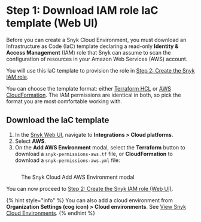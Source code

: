 # Step 1: Download IAM role IaC template (Web UI)

Before you can create a Snyk Cloud Environment, you must download an Infrastructure as Code (IaC) template declaring a read-only **Identity & Access Management** (IAM) role that Snyk can assume to scan the configuration of resources in your Amazon Web Services (AWS) account.

You will use this IaC template to provision the role in [Step 2: Create the Snyk IAM role](step-2-create-the-snyk-iam-role.md).

You can choose the template format: either [Terraform HCL](https://www.terraform.io/language/syntax/configuration) or [AWS CloudFormation](https://docs.aws.amazon.com/AWSCloudFormation/latest/UserGuide/Welcome.html). The IAM permissions are identical in both, so pick the format you are most comfortable working with.

## Download the IaC template

1. In the [Snyk Web UI](https://app.snyk.io), navigate to **Integrations > Cloud platforms**.
2. Select **AWS**.
3. On the **Add AWS Environment** modal, select the **Terraform** button to download a `snyk-permissions-aws.tf` file, or **CloudFormation** to download a `snyk-permissions-aws.yml` file:

<figure><img src="../../../../.gitbook/assets/snyk-cloud-onboard-aws-ui-download-buttons.png" alt=""><figcaption><p>The Snyk Cloud Add AWS Environment modal</p></figcaption></figure>

You can now proceed to [Step 2: Create the Snyk IAM role (Web UI)](step-2-create-the-snyk-iam-role.md).

{% hint style="info" %}
You can also add a cloud environment from **Organization Settings (cog icon) > Cloud environments**. See [View Snyk Cloud Environments](../../../../scan-cloud-deployment/snyk-cloud/view-snyk-cloud-environments.md#add-an-environment).
{% endhint %}
